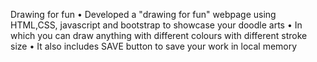 Drawing for fun 
• Developed a "drawing for fun" webpage using HTML,CSS, javascript and bootstrap to showcase your 
doodle arts
• In which you can draw anything with different colours with different stroke size
• It also includes SAVE button to save your work in local memory
